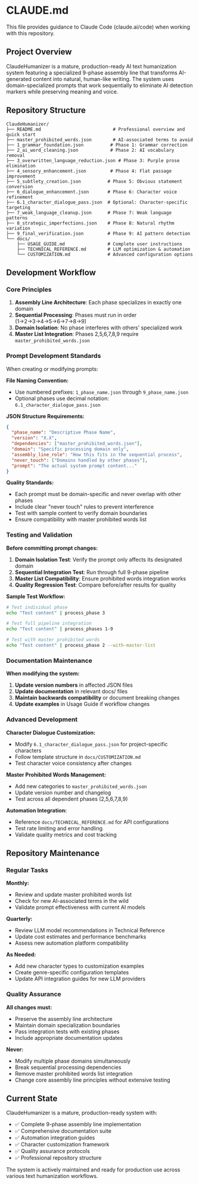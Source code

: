 # CLAUDE.md

This file provides guidance to Claude Code (claude.ai/code) when working with this repository.

## Project Overview

ClaudeHumanizer is a mature, production-ready AI text humanization system featuring a specialized 9-phase assembly line that transforms AI-generated content into natural, human-like writing. The system uses domain-specialized prompts that work sequentially to eliminate AI detection markers while preserving meaning and voice.

## Repository Structure

```
ClaudeHumanizer/
├── README.md                           # Professional overview and quick start
├── master_prohibited_words.json        # AI-associated terms to avoid
├── 1_grammar_foundation.json          # Phase 1: Grammar correction
├── 2_ai_word_cleaning.json            # Phase 2: AI vocabulary removal
├── 3_overwritten_language_reduction.json # Phase 3: Purple prose elimination
├── 4_sensory_enhancement.json         # Phase 4: Flat passage improvement
├── 5_subtlety_creation.json          # Phase 5: Obvious statement conversion
├── 6_dialogue_enhancement.json       # Phase 6: Character voice refinement
├── 6.1_character_dialogue_pass.json  # Optional: Character-specific targeting
├── 7_weak_language_cleanup.json      # Phase 7: Weak language patterns
├── 8_strategic_imperfections.json    # Phase 8: Natural rhythm variation
├── 9_final_verification.json         # Phase 9: AI pattern detection
└── docs/
    ├── USAGE_GUIDE.md                # Complete user instructions
    ├── TECHNICAL_REFERENCE.md        # LLM optimization & automation
    └── CUSTOMIZATION.md              # Advanced configuration options
```

## Development Workflow

### Core Principles

1. **Assembly Line Architecture**: Each phase specializes in exactly one domain
2. **Sequential Processing**: Phases must run in order (1→2→3→4→5→6→7→8→9)
3. **Domain Isolation**: No phase interferes with others' specialized work
4. **Master List Integration**: Phases 2,5,6,7,8,9 require `master_prohibited_words.json`

### Prompt Development Standards

When creating or modifying prompts:

**File Naming Convention:**
- Use numbered prefixes: `1_phase_name.json` through `9_phase_name.json`
- Optional phases use decimal notation: `6.1_character_dialogue_pass.json`

**JSON Structure Requirements:**
```json
{
  "phase_name": "Descriptive Phase Name",
  "version": "X.X",
  "dependencies": ["master_prohibited_words.json"],
  "domain": "Specific processing domain only",
  "assembly_line_role": "How this fits in the sequential process",
  "never_touch": ["Domains handled by other phases"],
  "prompt": "The actual system prompt content..."
}
```

**Quality Standards:**
- Each prompt must be domain-specific and never overlap with other phases
- Include clear "never touch" rules to prevent interference
- Test with sample content to verify domain boundaries
- Ensure compatibility with master prohibited words list

### Testing and Validation

**Before committing prompt changes:**

1. **Domain Isolation Test**: Verify the prompt only affects its designated domain
2. **Sequential Integration Test**: Run through full 9-phase pipeline
3. **Master List Compatibility**: Ensure prohibited words integration works
4. **Quality Regression Test**: Compare before/after results for quality

**Sample Test Workflow:**
```bash
# Test individual phase
echo "Test content" | process_phase 3

# Test full pipeline integration
echo "Test content" | process_phases 1-9

# Test with master prohibited words
echo "Test content" | process_phase 2 --with-master-list
```

### Documentation Maintenance

**When modifying the system:**

1. **Update version numbers** in affected JSON files
2. **Update documentation** in relevant docs/ files
3. **Maintain backwards compatibility** or document breaking changes
4. **Update examples** in Usage Guide if workflow changes

### Advanced Development

**Character Dialogue Customization:**
- Modify `6.1_character_dialogue_pass.json` for project-specific characters
- Follow template structure in `docs/CUSTOMIZATION.md`
- Test character voice consistency after changes

**Master Prohibited Words Management:**
- Add new categories to `master_prohibited_words.json`
- Update version number and changelog
- Test across all dependent phases (2,5,6,7,8,9)

**Automation Integration:**
- Reference `docs/TECHNICAL_REFERENCE.md` for API configurations
- Test rate limiting and error handling
- Validate quality metrics and cost tracking

## Repository Maintenance

### Regular Tasks

**Monthly:**
- Review and update master prohibited words list
- Check for new AI-associated terms in the wild
- Validate prompt effectiveness with current AI models

**Quarterly:**
- Review LLM model recommendations in Technical Reference
- Update cost estimates and performance benchmarks
- Assess new automation platform compatibility

**As Needed:**
- Add new character types to customization examples
- Create genre-specific configuration templates
- Update API integration guides for new LLM providers

### Quality Assurance

**All changes must:**
- Preserve the assembly line architecture
- Maintain domain specialization boundaries
- Pass integration tests with existing phases
- Include appropriate documentation updates

**Never:**
- Modify multiple phase domains simultaneously
- Break sequential processing dependencies
- Remove master prohibited words list integration
- Change core assembly line principles without extensive testing

## Current State

ClaudeHumanizer is a mature, production-ready system with:
- ✅ Complete 9-phase assembly line implementation
- ✅ Comprehensive documentation suite
- ✅ Automation integration guides
- ✅ Character customization framework
- ✅ Quality assurance protocols
- ✅ Professional repository structure

The system is actively maintained and ready for production use across various text humanization workflows.